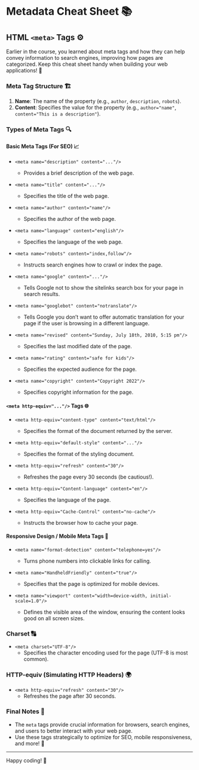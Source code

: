 # Metadata Cheat Sheet 📚

## HTML `<meta>` Tags ⚙️

Earlier in the course, you learned about meta tags and how they can help convey information to search engines, improving how pages are categorized. Keep this cheat sheet handy when building your web applications! 🧰

### Meta Tag Structure 🏗️
1. **Name**: The name of the property (e.g., `author`, `description`, `robots`).
2. **Content**: Specifies the value for the property (e.g., `author="name"`, `content="This is a description"`).

### Types of Meta Tags 🔍

#### Basic Meta Tags (For SEO) 📈
- `<meta name="description" content="..."/>`
    - Provides a brief description of the web page.

- `<meta name="title" content="..."/>`
    - Specifies the title of the web page.

- `<meta name="author" content="name"/>`
    - Specifies the author of the web page.

- `<meta name="language" content="english"/>`
    - Specifies the language of the web page.

- `<meta name="robots" content="index,follow"/>`
    - Instructs search engines how to crawl or index the page.

- `<meta name="google" content="..."/>`
    - Tells Google not to show the sitelinks search box for your page in search results.

- `<meta name="googlebot" content="notranslate"/>`
    - Tells Google you don’t want to offer automatic translation for your page if the user is browsing in a different language.

- `<meta name="revised" content="Sunday, July 18th, 2010, 5:15 pm"/>`
    - Specifies the last modified date of the page.

- `<meta name="rating" content="safe for kids"/>`
    - Specifies the expected audience for the page.

- `<meta name="copyright" content="Copyright 2022"/>`
    - Specifies copyright information for the page.

#### `<meta http-equiv="..."/>` Tags 🌐
- `<meta http-equiv="content-type" content="text/html"/>`
    - Specifies the format of the document returned by the server.

- `<meta http-equiv="default-style" content="..."/>`
    - Specifies the format of the styling document.

- `<meta http-equiv="refresh" content="30"/>`
    - Refreshes the page every 30 seconds (be cautious!).

- `<meta http-equiv="Content-language" content="en"/>`
    - Specifies the language of the page.

- `<meta http-equiv="Cache-Control" content="no-cache"/>`
    - Instructs the browser how to cache your page.

#### Responsive Design / Mobile Meta Tags 📱
- `<meta name="format-detection" content="telephone=yes"/>`
    - Turns phone numbers into clickable links for calling.

- `<meta name="HandheldFriendly" content="true"/>`
    - Specifies that the page is optimized for mobile devices.

- `<meta name="viewport" content="width=device-width, initial-scale=1.0"/>`
    - Defines the visible area of the window, ensuring the content looks good on all screen sizes.

### Charset 🔠
- `<meta charset="UTF-8"/>`
    - Specifies the character encoding used for the page (UTF-8 is most common).

### HTTP-equiv (Simulating HTTP Headers) 🌍
- `<meta http-equiv="refresh" content="30"/>`
    - Refreshes the page after 30 seconds.

### Final Notes 📝
- The `meta` tags provide crucial information for browsers, search engines, and users to better interact with your web page.
- Use these tags strategically to optimize for SEO, mobile responsiveness, and more! 🚀

---

Happy coding! 🎉
